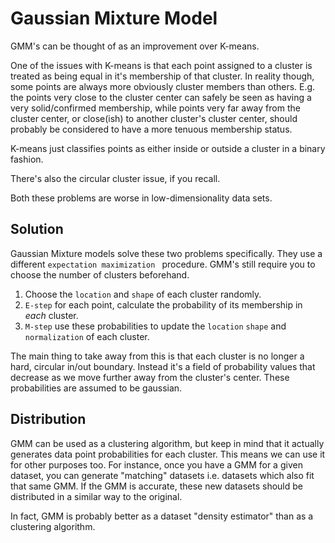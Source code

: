 # Gaussian Mixture Model

GMM's can be thought of as an improvement over K-means.

One of the issues with K-means is that each point assigned to a cluster is treated as being equal in it's membership of that cluster. In reality though, some points are always more obviously cluster members than others. E.g. the points very close to the cluster center can safely be seen as having a very solid/confirmed membership, while points very far away from the cluster center, or close(ish) to another cluster's cluster center, should probably be considered to have a more tenuous membership status.

K-means just classifies points as either inside or outside a cluster in a binary fashion.

There's also the circular cluster issue, if you recall. 

Both these problems are worse in low-dimensionality data sets. 

## Solution

Gaussian Mixture models solve these two problems specifically. They use a different `expectation maximization ` procedure. GMM's still require you to choose the number of clusters beforehand.

1. Choose the `location` and `shape` of each cluster randomly.
2. `E-step` for each point, calculate the probability of its membership in *each* cluster. 
3. `M-step` use these probabilities to update the `location` `shape` and `normalization` of each cluster.


The main thing to take away from this is that each cluster is no longer a hard, circular in/out boundary. Instead it's a field of probability values that decrease as we move further away from the cluster's center. These probabilities are assumed to be gaussian.

## Distribution

GMM can be used as a clustering algorithm, but keep in mind that it actually generates data point probabilities for each cluster. This means we can use it for other purposes too. For instance, once you have a GMM for a given dataset, you can generate "matching" datasets i.e. datasets which also fit that same GMM. If the GMM is accurate, these new datasets should be distributed in a similar way to the original.

In fact, GMM is probably better as a dataset "density estimator" than as a clustering algorithm.